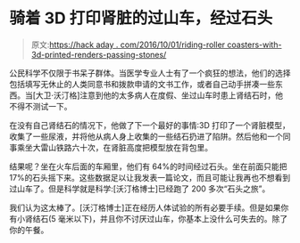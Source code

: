 # 骑着 3D 打印肾脏的过山车，经过石头

> 原文:[https://hack aday . com/2016/10/01/riding-roller coasters-with-3d-printed-renders-passing-stones/](https://hackaday.com/2016/10/01/riding-rollercoasters-with-3d-printed-kidneys-passing-stones/)

公民科学不仅限于书呆子群体。当医学专业人士有了一个疯狂的想法，他们的选择包括填写无休止的人类同意书和拨款申请的文书工作，或者自己动手拼凑一些东西。当[大卫·沃汀格]注意到他的太多病人在度假、坐过山车时患上肾结石时，他不得不测试一下。

在没有自己肾结石的情况下，他做了下一个最好的事情:3D 打印了一个肾脏模型，收集了一些尿液，并将他从病人身上收集的一些结石扔进了陷阱。然后他和一个同事乘坐大雷山铁路六十次，在肾脏高度把模型放在背包里。

结果呢？坐在火车后面的车厢里，他们有 64%的时间经过石头。坐在前面只能把 17%的石头摇下来。这些数据足以让我发表一篇论文，而且可能让我再也不想看到过山车了。但是科学就是科学:[沃汀格博士]已经跑了 200 多次“石头之旅”。

我们认为这太棒了。[沃汀格博士]正在经历人体试验的所有必要手续。但是如果你有小肾结石(5 毫米以下)，并且你不讨厌过山车，你基本上没什么可失去的。除了你的午餐。